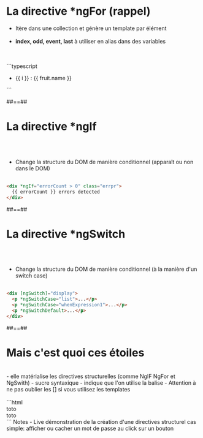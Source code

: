 <!-- .slide: class="sfeir-basic-slide with-code" -->
# La directive *ngFor (rappel)
<ul>
    <li>Itère dans une collection et génère un template par élément</li><br>
    <li><strong>index, odd, event, last</strong> à utiliser en alias dans des variables</li>
</ul>
<br><br>
```typescript
<ul>
   <li *ngFor="let fruit of fruits; let i=index">
       {{ i }} : {{ fruit.name }}
   </li>
</ul>
```
<!-- .element: class="big-code" -->

##==##

<!-- .slide: class="sfeir-basic-slide with-code" -->
# La directive *ngIf
<br><br>
- Change la structure du DOM de manière conditionnel (apparaît ou non dans le DOM)
<br><br>
```html
<div *ngIf="errorCount > 0" class="errpr">
  {{ errorCount }} errors detected
</div>
```
<!-- .element: class="big-code" -->

##==##
<!-- .slide: class="sfeir-basic-slide with-code" -->
# La directive *ngSwitch
<br><br>
- Change la structure du DOM de manière conditionnel (à la manière d'un switch case)
<br><br>
```html
<div [ngSwitch]="display">
  <p *ngSwitchCase="list">...</p>
  <p *ngSwitchCase="whenExpression1">...</p>
  <p *ngSwitchDefault>...</p>
</div>
```
<!-- .element: class="big-code" -->

##==##

<!-- .slide: class="sfeir-basic-slide with-code" -->
# Mais c'est quoi ces étoiles
<br>
- elle matérialise les directives structurelles (comme NgIF NgFor et NgSwith)
- sucre syntaxique
- indique que l'on utilise la balise <ng-template></ng-template>
- Attention à ne pas oublier les [] si vous utilisez les templates
<br><br>
```html
<div *ngIf="errorCount > 0">toto</div>
<!-- same as -->
<ng-template [ngIf]="errorCount > 0">
    <div>toto</div>
</ng-template>
```
<!-- .element: class="big-code" -->
Notes
- Live démonstration de la création d'une directives structurel cas simple: afficher ou cacher un mot de passe au click sur un bouton

 
